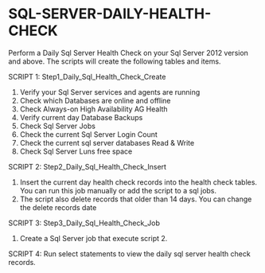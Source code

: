 # SQL-SERVER-DAILY-HEALTH-CHECK
Perform a Daily Sql Server Health Check on your Sql Server 2012 version and above.
The scripts will create the following tables and items.

SCRIPT 1:  Step1_Daily_Sql_Health_Check_Create
1. Verify your Sql Server services and agents are running
2. Check which Databases are online and offline
3. Check Always-on High Availability AG Health
4. Verify current day Database Backups
5. Check Sql Server Jobs
6. Check the current Sql Server Login Count
7. Check the current sql server databases Read & Write 
8. Check Sql Server Luns free space

SCRIPT 2: Step2_Daily_Sql_Health_Check_Insert
1. Insert the current day health check records into the health check tables. You can run this job manually or add the script to a sql jobs. 
2. The script also delete records that older than 14 days. You can change the delete records date

SCRIPT 3: Step3_Daily_Sql_Health_Check_Job
1. Create a Sql Server job that execute script 2.

SCRIPT 4: Run select statements to view the daily sql server health check records.
